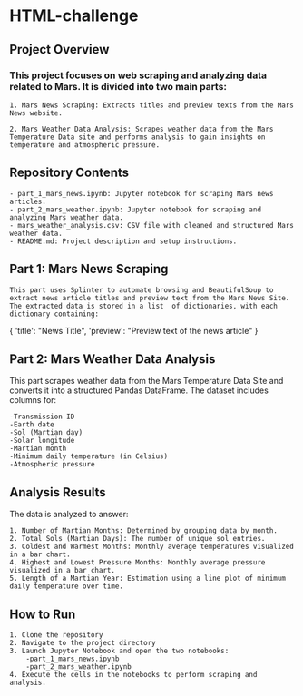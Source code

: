 # HTML-challenge

## Project Overview

### This project focuses on web scraping and analyzing data related to Mars. It is divided into two main parts:

	1. Mars News Scraping: Extracts titles and preview texts from the Mars News website.

	2. Mars Weather Data Analysis: Scrapes weather data from the Mars Temperature Data site and performs analysis to gain insights on temperature and atmospheric pressure.

## Repository Contents

	- part_1_mars_news.ipynb: Jupyter notebook for scraping Mars news articles.
	- part_2_mars_weather.ipynb: Jupyter notebook for scraping and analyzing Mars weather data.
	- mars_weather_analysis.csv: CSV file with cleaned and structured Mars weather data.
	- README.md: Project description and setup instructions.

## Part 1: Mars News Scraping

	This part uses Splinter to automate browsing and BeautifulSoup to extract news article titles and preview text from the Mars News Site. The extracted data is stored in a list 	of dictionaries, with each dictionary containing:

{
  'title': "News Title",
  'preview': "Preview text of the news article"
}


## Part 2: Mars Weather Data Analysis

This part scrapes weather data from the Mars Temperature Data Site and converts it into 	a structured Pandas DataFrame. The dataset includes columns for:

	-Transmission ID
	-Earth date
	-Sol (Martian day)
	-Solar longitude
	-Martian month
	-Minimum daily temperature (in Celsius)
	-Atmospheric pressure

## Analysis Results

The data is analyzed to answer:

	1. Number of Martian Months: Determined by grouping data by month.
	2. Total Sols (Martian Days): The number of unique sol entries.
	3. Coldest and Warmest Months: Monthly average temperatures visualized in a bar chart.
	4. Highest and Lowest Pressure Months: Monthly average pressure visualized in a bar chart.
	5. Length of a Martian Year: Estimation using a line plot of minimum daily temperature over time.

## How to Run

	1. Clone the repository
	2. Navigate to the project directory
	3. Launch Jupyter Notebook and open the two notebooks:
		-part_1_mars_news.ipynb
		-part_2_mars_weather.ipynb
	4. Execute the cells in the notebooks to perform scraping and analysis.
